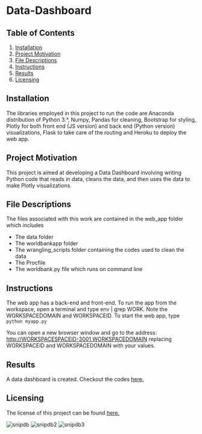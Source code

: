 # Data-Dashboard


## Table of Contents
1. [Installation](https://github.com/A-Nuru/Data-Dashboard#Installation)
2. [Project Motivation](https://github.com/A-Nuru/Data-Dashboard#Project-Motivation)
3. [File Descriptions](https://github.com/A-Nuru/Data-Dashboard#File-Descriptions)
4. [Instructions](https://github.com/A-Nuru/Data-Dashboard#Instructions)
5. [Results](https://github.com/A-Nuru/Data-Dashboard#Results)
6. [Licensing](https://github.com/A-Nuru/Data-Dashboard#Licensing)

## Installation
The libraries employed in this project to run the code are Anaconda distribution of Python 3.*, Numpy, Pandas for cleaning, Bootstrap for styling, Plotly for both front end (JS version) and back end (Python version) visualizations, Flask to take care of the routing and Heroku to deploy the web app.
## Project Motivation
This project is aimed at developing a Data Dashboard involving writing Python code that reads in data, cleans the data, and then uses the data to make Plotly visualizations

## File Descriptions
The files associated with this work  are contained in the web_app folder which includes
* The data folder 
* The worldbankapp folder
* The wrangling_scripts folder containing the codes used to clean the data
* The Procfile
* The worldbank.py file which runs on command line

## Instructions 
The web app has a back-end and front-end. To run the app from the workspace, open a terminal and type env | grep WORK. Note the WORKSPACEDOMAIN and WORKSPACEID. To start the web app, type `python myapp.py`

You can open a new browser window and go to the address: http://WORKSPACESPACEID-3001.WORKSPACEDOMAIN replacing WORKSPACEID and WORKSPACEDOMAIN with your values.
## Results
A data dashboard is created. Checkout the codes [here.](https://github.com/A-Nuru/Data-Dashboard/tree/master/web_app)

## Licensing
The license of this project can be found [here.](https://github.com/A-Nuru/Data-Dashboard/blob/master/LICENSE.txt)

![snipdb](https://user-images.githubusercontent.com/45924101/58006497-7ecee380-7ae8-11e9-8b03-a70c4555054b.PNG)
![snipdb2](https://user-images.githubusercontent.com/45924101/58006512-87271e80-7ae8-11e9-8226-af62194a30be.PNG)
![snipdb3](https://user-images.githubusercontent.com/45924101/58006523-8e4e2c80-7ae8-11e9-9572-672d2500e599.PNG)
